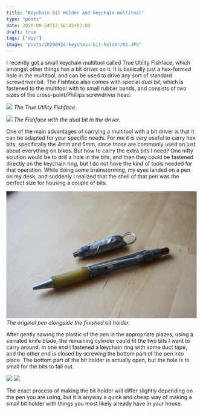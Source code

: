 ```yaml
---
title: "Keychain Bit Holder and keychain multitool"
type: "posts"
date: 2020-09-24T17:58:42+02:00
draft: true
tags: ["diy"]
image: "posts/20200924-keychain-bit-holder/01.JPG"
---
```


I recently got a small keychain multitool called True Utility Fishface, which
amongst other things has a bit driver on it. It is basically just a hex-formed
hole in the multitool, and can be used to drive any sort of standard
screwdriver bit. The Fishface also comes with special *dual bit*, which is
fastened to the multitool with to small rubber bands, and consists of two sizes
of the cross-point/Phillips screwdriver head.

![](/posts/20200924-keychain-bit-holder/02.JPG)
*The True Utility Fishface.*

![](/posts/20200924-keychain-bit-holder/03.JPG)
*The Fishface with the dual bit in the driver.*

One of the main advantages of carrying a multitool with a bit driver is that it
can be adapted for your specific needs. For me it is very useful to carry hex
bits, specifically the 4mm and 5mm, since those are commonly used on just about
everything on bikes. But how to carry the extra bits I need? One nifty solution
would be to drill a hole in the bits, and then they could be fastened directly
on the keychain ring, but I do not have the kind of tools needed for that
operation. While doing some brainstorming, my eyes landed on a pen on my desk,
and suddenly I realized that the shell of that pen was the perfect size for
housing a couple of bits.

![](/posts/20200924-keychain-bit-holder/04.JPG)
*The original pen alongside the finished bit holder.*

After gently sawing the plastic of the pen in the appropriate plazes, using a
serrated knife blade, the remaining cylinder could fit the two bits I want to
carry around. In one end I fastened a keychain ring with some duct tape, and
the other end is closed by screwing the bottom part of the pen into place. The
bottom part of the bit holder is actually open, but the hole is to small for
the bits to fall out. 

![](/posts/20200924-keychain-bit-holder/05.JPG)
![](/posts/20200924-keychain-bit-holder/06.JPG)

The exact process of making the bit holder will differ
slightly depending on the pen you are using, but it is anyway a quick and cheap
way of making a small bit holder with things you most likely already have in
your house.


